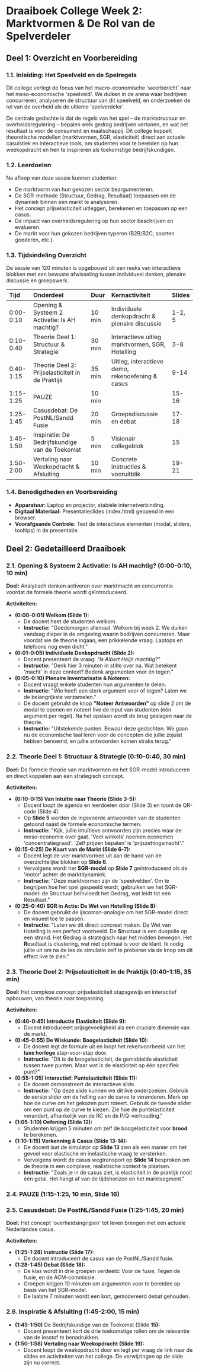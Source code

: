 # **Draaiboek College Week 2: Marktvormen & De Rol van de Spelverdeler**

## **Deel 1: Overzicht en Voorbereiding**

### **1.1. Inleiding: Het Speelveld en de Spelregels**

Dit college verlegt de focus van het macro-economische 'weerbericht' naar het meso-economische 'speelveld'. We duiken in de arena waar bedrijven concurreren, analyseren de structuur van dit speelveld, en onderzoeken de rol van de overheid als de ultieme 'spelverdeler'.

De centrale gedachte is dat de regels van het spel – de marktstructuur en overheidsregulering – bepalen welk gedrag bedrijven vertonen, en wat het resultaat is voor de consument en maatschappij. Dit college koppelt theoretische modellen (marktvormen, SGR, elasticiteit) direct aan actuele casuïstiek en interactieve tools, om studenten voor te bereiden op hun weekopdracht en hen te inspireren als toekomstige bedrijfskundigen.

### **1.2. Leerdoelen**

Na afloop van deze sessie kunnen studenten:

* De marktvorm van hun gekozen sector beargumenteren.  
* De SGR-methode (Structuur, Gedrag, Resultaat) toepassen om de dynamiek binnen een markt te analyseren.  
* Het concept prijselasticiteit uitleggen, berekenen en toepassen op een casus.  
* De impact van overheidsregulering op hun sector beschrijven en evalueren.  
* De markt voor hun gekozen bedrijven typeren (B2B/B2C, soorten goederen, etc.).

### **1.3. Tijdsindeling Overzicht**

De sessie van 120 minuten is opgebouwd uit een reeks van interactieve blokken met een bewuste afwisseling tussen individueel denken, plenaire discussie en groepswerk.

| Tijd | Onderdeel | Duur | Kernactiviteit | Slides |
| :---- | :---- | :---- | :---- | :---- |
| 0:00-0:10 | Opening & Systeem 2 Activatie: Is AH machtig? | 10 min | Individuele denkopdracht & plenaire discussie | 1-2, 5 |
| 0:10-0:40 | Theorie Deel 1: Structuur & Strategie | 30 min | Interactieve uitleg marktvormen, SGR, Hotelling | 3-8 |
| 0:40-1:15 | Theorie Deel 2: Prijselasticiteit in de Praktijk | 35 min | Uitleg, interactieve demo, rekenoefening & casus | 9-14 |
| 1:15-1:25 | PAUZE | 10 min |  | 15-16 |
| 1:25-1:45 | Casusdebat: De PostNL/Sandd Fusie | 20 min | Groepsdiscussie en debat | 17-18 |
| 1:45-1:50 | Inspiratie: De Bedrijfskundige van de Toekomst | 5 min | Visionair collegeblok | 15 |
| 1:50-2:00 | Vertaling naar Weekopdracht & Afsluiting | 10 min | Concrete instructies & vooruitblik | 19-21 |

### **1.4. Benodigdheden en Voorbereiding**

* **Apparatuur:** Laptop en projector, stabiele internetverbinding.  
* **Digitaal Materiaal:** Presentatieslides (index.html) geopend in een browser.  
* **Voorafgaande Controle:** Test de interactieve elementen (modal, sliders, tooltips) in de presentatie.

## **Deel 2: Gedetailleerd Draaiboek**

### **2.1. Opening & Systeem 2 Activatie: Is AH machtig? (0:00-0:10, 10 min)**

**Doel:** Analytisch denken activeren over marktmacht en concurrentie voordat de formele theorie wordt geïntroduceerd.

**Activiteiten:**

* **(0:00-0:01) Welkom (Slide 1):**  
  * De docent heet de studenten welkom.  
  * **Instructie:** "Goedemorgen allemaal. Welkom bij week 2\. We duiken vandaag dieper in de omgeving waarin bedrijven concurreren. Maar voordat we de theorie ingaan, een prikkelende vraag. Laptops en telefoons nog even dicht."  
* **(0:01-0:05) Individuele Denkopdracht (Slide 2):**  
  * Docent presenteert de vraag: *"Is Albert Heijn machtig?"*  
  * **Instructie:** "Denk hier 3 minuten in stilte over na. Wat betekent 'macht' in deze context? Bedenk argumenten voor én tegen."  
* **(0:05-0:10) Plenaire Inventarisatie & Noteren:**  
  * Docent vraagt enkele studenten hun argumenten te delen.  
  * **Instructie:** "Wie heeft een sterk argument voor of tegen? Laten we de belangrijkste verzamelen."  
  * De docent gebruikt de knop **"Noteer Antwoorden"** op slide 2 om de modal te openen en noteert live de input van studenten (één argument per regel). Na het opslaan wordt de brug geslagen naar de theorie.  
  * **Instructie:** "Uitstekende punten. Bewaar deze gedachten. We gaan nu de economische taal leren voor de concepten die jullie zojuist hebben benoemd, en jullie antwoorden komen straks terug."

### **2.2. Theorie Deel 1: Structuur & Strategie (0:10-0:40, 30 min)**

**Doel:** De formele theorie van marktvormen en het SGR-model introduceren en direct koppelen aan een strategisch concept.

**Activiteiten:**

* **(0:10-0:15) Van Intuïtie naar Theorie (Slide 3-5):**  
  * Docent loopt de agenda en leerdoelen door (Slide 3\) en toont de QR-code (Slide 4).  
  * Op **Slide 5** worden de ingevoerde antwoorden van de studenten getoond naast de formele economische termen.  
  * **Instructie:** "Kijk, jullie intuïtieve antwoorden zijn precies waar de meso-economie over gaat. 'Veel winkels' noemen economen 'concentratiegraad'. 'Zelf prijzen bepalen' is 'prijszettingsmacht'."  
* **(0:15-0:25) De Kaart van de Markt (Slide 6-7):**  
  * Docent legt de vier marktvormen uit aan de hand van de overzichtelijke blokken op **Slide 6**.  
  * Vervolgens wordt het **SGR-model** op **Slide 7** geïntroduceerd als de 'motor' achter de marktdynamiek.  
  * **Instructie:** "Deze marktvormen zijn de 'speelvelden'. Om te begrijpen hoe het spel gespeeld wordt, gebruiken we het SGR-model: de Structuur beïnvloedt het Gedrag, wat leidt tot een Resultaat."  
* **(0:25-0:40) SGR in Actie: De Wet van Hotelling (Slide 8):**  
  * De docent gebruikt de ijscoman-analogie om het SGR-model direct en visueel toe te passen.  
  * **Instructie:** "Laten we dit direct concreet maken. De Wet van Hotelling is een perfect voorbeeld. De **S**tructuur is een duopolie op een strand. Het **G**edrag is strategisch naar het midden bewegen. Het **R**esultaat is clustering, wat niet optimaal is voor de klant. Ik nodig jullie uit om na de les de simulatie zelf te proberen via de knop om dit effect live te zien."

### **2.3. Theorie Deel 2: Prijselasticiteit in de Praktijk (0:40-1:15, 35 min)**

**Doel:** Het complexe concept prijselasticiteit stapsgewijs en interactief opbouwen, van theorie naar toepassing.

**Activiteiten:**

* **(0:40-0:45) Introductie Elasticiteit (Slide 9):**  
  * Docent introduceert prijsgevoeligheid als een cruciale dimensie van de markt.  
* **(0:45-0:55) De Wiskunde: Boogelasticiteit (Slide 10):**  
  * De docent legt de formule uit en loopt het rekenvoorbeeld van het **luxe horloge** stap-voor-stap door.  
  * **Instructie:** "Dit is de boogelasticiteit, de gemiddelde elasticiteit tussen twee punten. Maar wat is de elasticiteit op één specifiek punt?"  
* **(0:55-1:05) Interactief: Puntelasticiteit (Slide 11):**  
  * De docent demonstreert de interactieve slide.  
  * **Instructie:** "Op deze slide kunnen we dit live onderzoeken. Gebruik de eerste slider om de helling van de curve te veranderen. Merk op hoe de curve om het gekozen punt roteert. Gebruik de tweede slider om een punt op de curve te kiezen. Zie hoe de puntelasticiteit verandert, afhankelijk van de RC en de P/Q-verhouding."  
* **(1:05-1:10) Oefening (Slide 12):**  
  * Studenten krijgen 5 minuten om zelf de boogelasticiteit voor **brood** te berekenen.  
* **(1:10-1:15) Verkenning & Casus (Slide 13-14):**  
  * De docent laat de simulator op **Slide 13** zien als een manier om het gevoel voor elastische en inelastische vraag te versterken.  
  * Vervolgens wordt de casus wegtransport op **Slide 14** besproken om de theorie in een complexe, realistische context te plaatsen.  
  * **Instructie:** "Zoals je in de casus ziet, is elasticiteit in de praktijk nooit één getal. Het hangt af van de tijdshorizon en het marktsegment."

### **2.4. PAUZE (1:15-1:25, 10 min, Slide 16\)**

### **2.5. Casusdebat: De PostNL/Sandd Fusie (1:25-1:45, 20 min)**

**Doel:** Het concept 'overheidsingrijpen' tot leven brengen met een actuele Nederlandse casus.

**Activiteiten:**

* **(1:25-1:28) Instructie (Slide 17):**  
  * De docent introduceert de casus van de PostNL/Sandd fusie.  
* **(1:28-1:45) Debat (Slide 18):**  
  * De klas wordt in drie groepen verdeeld: Voor de fusie, Tegen de fusie, en de ACM-commissie.  
  * Groepen krijgen 10 minuten om argumenten voor te bereiden op basis van het SGR-model.  
  * De laatste 7 minuten wordt een kort, gemodereerd debat gehouden.

### **2.6. Inspiratie & Afsluiting (1:45-2:00, 15 min)**

* **(1:45-1:50)** De Bedrijfskundige van de Toekomst (Slide **15):**  
  * Docent presenteert kort de drie toekomstige rollen om de relevantie van de lesstof te benadrukken.  
* **(1:50-1:58) Vertaling naar Weekopdracht (Slide 19):**  
  * Docent loopt de weekopdracht door en legt per vraag de link naar de slides en activiteiten van het college. De verwijzingen op de slide zijn nu correct.